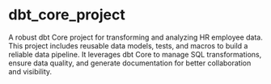 # dbt_core_project
A robust dbt Core project for transforming and analyzing HR employee data. This project includes reusable data models, tests, and macros to build a reliable data pipeline. It leverages dbt Core to manage SQL transformations, ensure data quality, and generate documentation for better collaboration and visibility.
